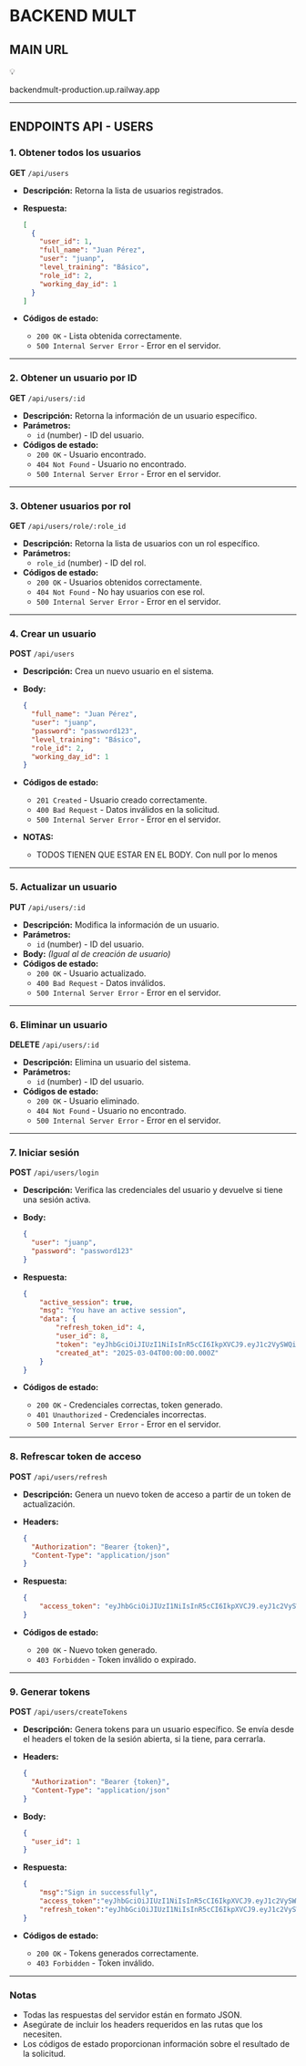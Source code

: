 # BACKEND MULT

## **MAIN URL**

<aside>
💡

backendmult-production.up.railway.app

</aside>

---

## ENDPOINTS API - USERS

### 1. Obtener todos los usuarios

**GET** `/api/users`

- **Descripción:** Retorna la lista de usuarios registrados.
- **Respuesta:**
    
    ```json
    [
      {
        "user_id": 1,
        "full_name": "Juan Pérez",
        "user": "juanp",
        "level_training": "Básico",
        "role_id": 2,
        "working_day_id": 1
      }
    ]
    ```
    
- **Códigos de estado:**
    - `200 OK` - Lista obtenida correctamente.
    - `500 Internal Server Error` - Error en el servidor.
    

---

### 2. Obtener un usuario por ID

**GET** `/api/users/:id`

- **Descripción:** Retorna la información de un usuario específico.
- **Parámetros:**
    - `id` (number) - ID del usuario.
- **Códigos de estado:**
    - `200 OK` - Usuario encontrado.
    - `404 Not Found` - Usuario no encontrado.
    - `500 Internal Server Error` - Error en el servidor.
    

---

### 3. Obtener usuarios por rol

**GET** `/api/users/role/:role_id`

- **Descripción:** Retorna la lista de usuarios con un rol específico.
- **Parámetros:**
    - `role_id` (number) - ID del rol.
- **Códigos de estado:**
    - `200 OK` - Usuarios obtenidos correctamente.
    - `404 Not Found` - No hay usuarios con ese rol.
    - `500 Internal Server Error` - Error en el servidor.
    

---

### 4. Crear un usuario

**POST** `/api/users`

- **Descripción:** Crea un nuevo usuario en el sistema.
- **Body:**
    
    ```json
    {
      "full_name": "Juan Pérez",
      "user": "juanp",
      "password": "password123",
      "level_training": "Básico",
      "role_id": 2,
      "working_day_id": 1
    }
    ```
    
- **Códigos de estado:**
    - `201 Created` - Usuario creado correctamente.
    - `400 Bad Request` - Datos inválidos en la solicitud.
    - `500 Internal Server Error` - Error en el servidor.
- **NOTAS:**
    - TODOS TIENEN QUE ESTAR EN EL BODY. Con null por lo menos

---

### 5. Actualizar un usuario

**PUT** `/api/users/:id`

- **Descripción:** Modifica la información de un usuario.
- **Parámetros:**
    - `id` (number) - ID del usuario.
- **Body:** *(Igual al de creación de usuario)*
- **Códigos de estado:**
    - `200 OK` - Usuario actualizado.
    - `400 Bad Request` - Datos inválidos.
    - `500 Internal Server Error` - Error en el servidor.
    

---

### 6. Eliminar un usuario

**DELETE** `/api/users/:id`

- **Descripción:** Elimina un usuario del sistema.
- **Parámetros:**
    - `id` (number) - ID del usuario.
- **Códigos de estado:**
    - `200 OK` - Usuario eliminado.
    - `404 Not Found` - Usuario no encontrado.
    - `500 Internal Server Error` - Error en el servidor.
    

---

### 7. Iniciar sesión

**POST** `/api/users/login`

- **Descripción:** Verifica las credenciales del usuario y devuelve si tiene una sesión activa.
- **Body:**
    
    ```json
    {
      "user": "juanp",
      "password": "password123"
    }
    ```
    
- **Respuesta:**
    
    ```json
    {
    	"active_session": true,
    	"msg": "You have an active session",
    	"data": {
            "refresh_token_id": 4,
            "user_id": 8,
            "token": "eyJhbGciOiJIUzI1NiIsInR5cCI6IkpXVCJ9.eyJ1c2VySWQiOjgsImlhdCI6MTc0MTA2Njc5OSwiZXhwIjoxNzQxNjcxNTk5fQ.8h4jc7BYhSG8yVeZ1uPj_O2guUP4mh-SQjS4Dfuk-5Y",
            "created_at": "2025-03-04T00:00:00.000Z"
        }
    }
    ```
    
- **Códigos de estado:**
    - `200 OK` - Credenciales correctas, token generado.
    - `401 Unauthorized` - Credenciales incorrectas.
    - `500 Internal Server Error` - Error en el servidor.
    

---

### 8. Refrescar token de acceso

**POST** `/api/users/refresh`

- **Descripción:** Genera un nuevo token de acceso a partir de un token de actualización.
- **Headers:**
    
    ```json
    {
      "Authorization": "Bearer {token}",
      "Content-Type": "application/json"
    }
    ```
    
- **Respuesta:**
    
    ```json
    {
    	"access_token": "eyJhbGciOiJIUzI1NiIsInR5cCI6IkpXVCJ9.eyJ1c2VySWQiOjgsImlhdCI6MTc0MTA2Njc5OSwiZXhwIjoxNzQxNjcxNTk5fQ.8h4jc7BYhSG8yVeZ1uPj_O2guUP4mh-SQjS4Dfuk-5Y",
    }
    ```
    

- **Códigos de estado:**
    - `200 OK` - Nuevo token generado.
    - `403 Forbidden` - Token inválido o expirado.

---

### 9. Generar tokens

**POST** `/api/users/createTokens`

- **Descripción:** Genera tokens para un usuario específico. Se envía desde el headers el token de la sesión abierta, si la tiene, para cerrarla.
- **Headers:**
    
    ```json
    {
      "Authorization": "Bearer {token}",
      "Content-Type": "application/json"
    }
    ```
    
- **Body:**
    
    ```json
    {
      "user_id": 1
    }
    ```
    
- **Respuesta:**
    
    ```json
    {
    	"msg":"Sign in successfully",
    	"access_token":"eyJhbGciOiJIUzI1NiIsInR5cCI6IkpXVCJ9.eyJ1c2VySWQiOjgsImlhdCI6MTc0MTA2NjE2OCwiZXhwIjoxNzQxMDY5NzY4fQ.KVr31J8CKLptDufjkk-OfTHh28j2j1tc6_CC_SdEtGk",
    	"refresh_token":"eyJhbGciOiJIUzI1NiIsInR5cCI6IkpXVCJ9.eyJ1c2VySWQiOjgsImlhdCI6MTc0MTA2NjE2OCwiZXhwIjoxNzQxNjcwOTY4fQ.1q84wQm1RoY2WTmZkRk14HE6dcALQPHQv0SXZSH4BYw"
    }
    ```
    
- **Códigos de estado:**
    - `200 OK` - Tokens generados correctamente.
    - `403 Forbidden` - Token inválido.

---

### Notas

- Todas las respuestas del servidor están en formato JSON.
- Asegúrate de incluir los headers requeridos en las rutas que los necesiten.
- Los códigos de estado proporcionan información sobre el resultado de la solicitud.